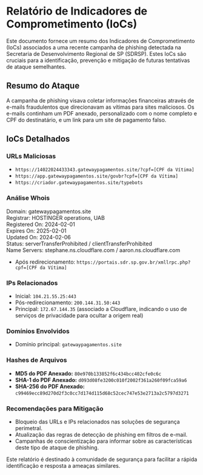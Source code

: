 # Relatório de Indicadores de Comprometimento (IoCs)

Este documento fornece um resumo dos Indicadores de Comprometimento (IoCs) associados a uma recente campanha de phishing detectada na Secretaria de Desenvolvimento Regional de SP (SDRSP). Estes IoCs são cruciais para a identificação, prevenção e mitigação de futuras tentativas de ataque semelhantes.

## Resumo do Ataque

A campanha de phishing visava coletar informações financeiras através de e-mails fraudulentos que direcionavam as vítimas para sites maliciosos. Os e-mails continham um PDF anexado, personalizado com o nome completo e CPF do destinatário, e um link para um site de pagamento falso.

## IoCs Detalhados

### URLs Maliciosas

- `https://14022024433343.gatewaypagamentos.site/?cpf=[CPF da Vítima]`
- `https://app.gatewaypagamentos.site/govbr?cpf=[CPF da Vítima]` 
- `https://criador.gatewaypagamentos.site/typebots`

### Análise Whois<br>
Domain: gatewaypagamentos.site<br>
Registrar: HOSTINGER operations, UAB<br>
Registered On: 2024-02-01<br>
Expires On: 2025-02-01<br>
Updated On: 2024-02-06<br>
Status: serverTransferProhibited / clientTransferProhibited<br>
Name Servers: stephane.ns.cloudflare.com / aaron.ns.cloudflare.com<br>

- Após redirecionamento: `https://portais.sdr.sp.gov.br/xmllrpc.php?cpf=[CPF da Vítima]`

### IPs Relacionados

- Inicial: `104.21.55.25:443`
- Pós-redirecionamento: `200.144.31.50:443`
- Principal: `172.67.144.35` (associado a Cloudflare, indicando o uso de serviços de privacidade para ocultar a origem real)

### Domínios Envolvidos

- Domínio principal: `gatewaypagamentos.site`

### Hashes de Arquivos

- **MD5 do PDF Anexado:** `80e970b133852f6c434bcc402cfe0c6c`
- **SHA-1 do PDF Anexado:** `d093d08fe3200c010f2002f361a260f09fca59a6`
- **SHA-256 do PDF Anexado:** `c99469ecc89d270d2f3c0cc7d174d115d68c52cec747e53e2713a2c5797d3271`

### Recomendações para Mitigação

- Bloqueio das URLs e IPs relacionados nas soluções de segurança perimetral.
- Atualização das regras de detecção de phishing em filtros de e-mail.
- Campanhas de conscientização para informar sobre as características deste tipo de ataque de phishing.

Este relatório é destinado à comunidade de segurança para facilitar a rápida identificação e resposta a ameaças similares.
